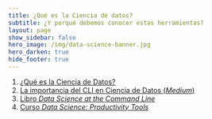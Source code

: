 ```yaml
---
title: ¿Qué es la Ciencia de datos?
subtitle: ¿Y porqué debemos conocer estas herramientas?
layout: page
show_sidebar: false
hero_image: /img/data-science-banner.jpg
hero_darken: true
hide_footer: true
---
```



1. [¿Qué es la Ciencia de Datos?](https://github.com/enoan-2021-i2/enoan-2021-i2.github.io/raw/main/intro/ciencia-de-datos.pptx)
2. [La importancia del CLI en Ciencia de Datos (*Medium*)](https://towardsdatascience.com/should-you-pick-up-linux-skills-for-data-science-in-2021-9458736d156a)
3. [Libro *Data Science at the Command Line*](https://www.oreilly.com/library/view/data-science-at/9781491947845/)
4. [Curso *Data Science: Productivity Tools*](https://www.edx.org/course/data-science-productivity-tools)
